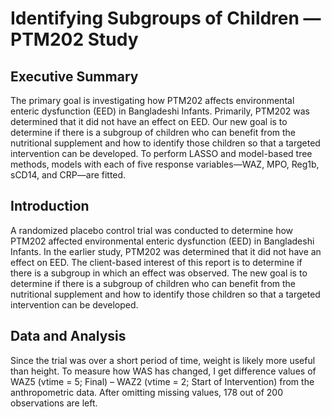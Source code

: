 # Identifying Subgroups of Children — PTM202 Study

## Executive Summary
The primary goal is investigating how PTM202 affects environmental enteric dysfunction (EED) in Bangladeshi Infants. Primarily, PTM202 was determined that it did not have an effect on EED. Our new goal is to determine if there is a subgroup of children who can benefit from the nutritional supplement and how to identify those children so that a targeted intervention can be developed. To perform LASSO and model-based tree methods, models with each of five response variables—WAZ, MPO, Reg1b, sCD14, and CRP—are fitted.

## Introduction
A randomized placebo control trial was conducted to determine how PTM202 affected environmental enteric dysfunction (EED) in Bangladeshi Infants. In the earlier study, PTM202 was determined that it did not have an effect on EED. The client-based interest of this report is to determine if there is a subgroup in which an effect was observed. The new goal is to determine if there is a subgroup of children who can benefit from the nutritional supplement and how to identify those children so that a targeted intervention can be developed.

## Data and Analysis
Since the trial was over a short period of time, weight is likely more useful than height. To measure how WAS has changed, I get difference values of WAZ5 (vtime = 5; Final) – WAZ2 (vtime = 2; Start of Intervention) from the anthropometric data. After omitting missing values, 178 out of 200 observations are left.
